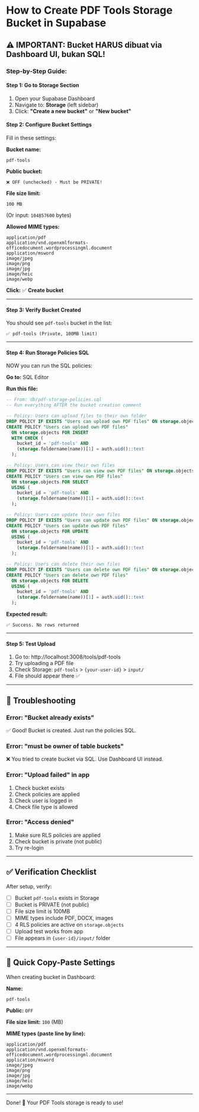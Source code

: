 # How to Create PDF Tools Storage Bucket in Supabase

## ⚠️ IMPORTANT: Bucket HARUS dibuat via Dashboard UI, bukan SQL!

### Step-by-Step Guide:

#### Step 1: Go to Storage Section
1. Open your Supabase Dashboard
2. Navigate to: **Storage** (left sidebar)
3. Click: **"Create a new bucket"** or **"New bucket"**

#### Step 2: Configure Bucket Settings

Fill in these settings:

**Bucket name:**
```
pdf-tools
```

**Public bucket:**
```
❌ OFF (unchecked) - Must be PRIVATE!
```

**File size limit:**
```
100 MB
```
(Or input: `104857600` bytes)

**Allowed MIME types:**
```
application/pdf
application/vnd.openxmlformats-officedocument.wordprocessingml.document
application/msword
image/jpeg
image/png
image/jpg
image/heic
image/webp
```

**Click:** ✅ **Create bucket**

---

#### Step 3: Verify Bucket Created

You should see `pdf-tools` bucket in the list:
```
✅ pdf-tools (Private, 100MB limit)
```

---

#### Step 4: Run Storage Policies SQL

NOW you can run the SQL policies:

**Go to:** SQL Editor

**Run this file:**
```sql
-- From: db/pdf-storage-policies.sql
-- Run everything AFTER the bucket creation comment

-- Policy: Users can upload files to their own folder
DROP POLICY IF EXISTS "Users can upload own PDF files" ON storage.objects;
CREATE POLICY "Users can upload own PDF files"
  ON storage.objects FOR INSERT
  WITH CHECK (
    bucket_id = 'pdf-tools' AND
    (storage.foldername(name))[1] = auth.uid()::text
  );

-- Policy: Users can view their own files
DROP POLICY IF EXISTS "Users can view own PDF files" ON storage.objects;
CREATE POLICY "Users can view own PDF files"
  ON storage.objects FOR SELECT
  USING (
    bucket_id = 'pdf-tools' AND
    (storage.foldername(name))[1] = auth.uid()::text
  );

-- Policy: Users can update their own files
DROP POLICY IF EXISTS "Users can update own PDF files" ON storage.objects;
CREATE POLICY "Users can update own PDF files"
  ON storage.objects FOR UPDATE
  USING (
    bucket_id = 'pdf-tools' AND
    (storage.foldername(name))[1] = auth.uid()::text
  );

-- Policy: Users can delete their own files
DROP POLICY IF EXISTS "Users can delete own PDF files" ON storage.objects;
CREATE POLICY "Users can delete own PDF files"
  ON storage.objects FOR DELETE
  USING (
    bucket_id = 'pdf-tools' AND
    (storage.foldername(name))[1] = auth.uid()::text
  );
```

**Expected result:**
```
✅ Success. No rows returned
```

---

#### Step 5: Test Upload

1. Go to: http://localhost:3008/tools/pdf-tools
2. Try uploading a PDF file
3. Check Storage: `pdf-tools` > `{your-user-id}` > `input/`
4. File should appear there ✅

---

## 🐛 Troubleshooting

### Error: "Bucket already exists"
✅ Good! Bucket is created. Just run the policies SQL.

### Error: "must be owner of table buckets"
❌ You tried to create bucket via SQL. Use Dashboard UI instead.

### Error: "Upload failed" in app
1. Check bucket exists
2. Check policies are applied
3. Check user is logged in
4. Check file type is allowed

### Error: "Access denied"
1. Make sure RLS policies are applied
2. Check bucket is private (not public)
3. Try re-login

---

## ✅ Verification Checklist

After setup, verify:
- [ ] Bucket `pdf-tools` exists in Storage
- [ ] Bucket is PRIVATE (not public)
- [ ] File size limit is 100MB
- [ ] MIME types include PDF, DOCX, images
- [ ] 4 RLS policies are active on `storage.objects`
- [ ] Upload test works from app
- [ ] File appears in `{user-id}/input/` folder

---

## 📝 Quick Copy-Paste Settings

When creating bucket in Dashboard:

**Name:**
```
pdf-tools
```

**Public:** `OFF`

**File size limit:** `100` (MB)

**MIME types (paste line by line):**
```
application/pdf
application/vnd.openxmlformats-officedocument.wordprocessingml.document
application/msword
image/jpeg
image/png
image/jpg
image/heic
image/webp
```

---

Done! 🎉 Your PDF Tools storage is ready to use!
